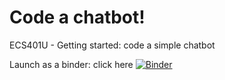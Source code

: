 # Code a chatbot!

ECS401U - Getting started: code a simple chatbot

Launch as a binder: click here [![Binder](https://mybinder.org/badge_logo.svg)](https://mybinder.org/v2/gh/fsmeraldi/chatbot/master)

